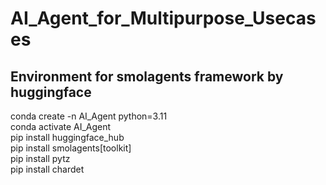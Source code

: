 # AI_Agent_for_Multipurpose_Usecases
## Environment for smolagents framework by huggingface
conda create -n AI_Agent python=3.11</br>
conda activate AI_Agent</br>
pip install huggingface_hub</br>
pip install smolagents[toolkit]</br>
pip install pytz</br>
pip install chardet</br>